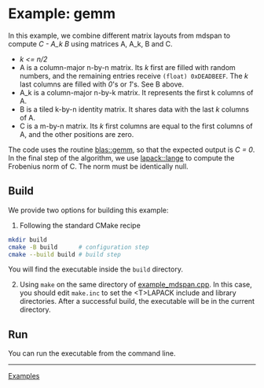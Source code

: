 # Example: gemm

In this example, we combine different matrix layouts from mdspan to compute _C - A_k B_ using matrices A, A_k, B and C.

- _k <= n/2_
- A is a column-major n-by-n matrix. Its _k_ first are filled with random numbers, and the remaining entries receive `(float) 0xDEADBEEF`. The _k_ last columns are filled with _0_'s or _1_'s. See B above.
- A_k is a column-major n-by-k matrix. It represents the first k columns of A.
- B is a tiled k-by-n identity matrix. It shares data with the last _k_ columns of A.
- C is a m-by-n matrix. Its _k_ first columns are equal to the first columns of A, and the other positions are zero.

The code uses the routine [blas::gemm](../../include/blas/gemm.hpp), so that the expected output is _C = 0_. In the final step of the algorithm, we use [lapack::lange](../../include/lapack/lange.hpp) to compute the Frobenius norm of C. The norm must be identically null.

## Build

We provide two options for building this example:

1. Following the standard CMake recipe

```sh
mkdir build
cmake -B build      # configuration step
cmake --build build # build step
```

You will find the executable inside the `build` directory.

2. Using `make` on the same directory of [example_mdspan.cpp](example_mdspan.cpp). In this case, you should edit `make.inc` to set the \<T\>LAPACK include and library directories. After a successful build, the executable will be in the current directory.

## Run

You can run the executable from the command line.

---

[Examples](../README.md#mdspan)